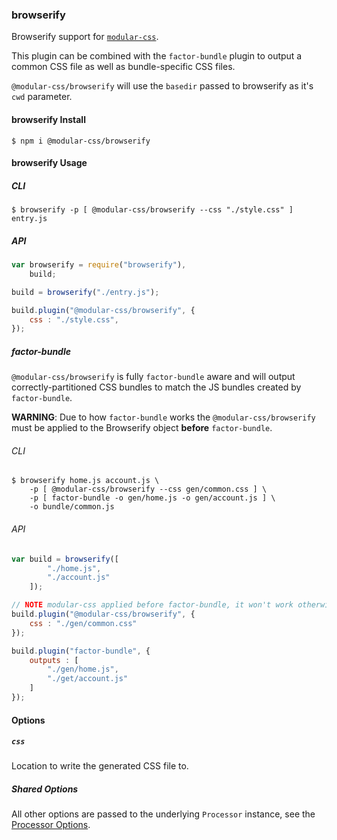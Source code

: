 ### browserify

Browserify support for [`modular-css`](https://github.com/tivac/modular-css).

This plugin can be combined with the `factor-bundle` plugin to output a common CSS file as well as bundle-specific CSS files.

`@modular-css/browserify` will use the `basedir` passed to browserify as it's `cwd` parameter.

#### browserify Install

```shell
$ npm i @modular-css/browserify
```

#### browserify Usage

##### CLI

```
$ browserify -p [ @modular-css/browserify --css "./style.css" ] entry.js
```

##### API

```javascript
var browserify = require("browserify"),
    build;

build = browserify("./entry.js");

build.plugin("@modular-css/browserify", {
    css : "./style.css",
});
```

##### factor-bundle

`@modular-css/browserify` is fully `factor-bundle` aware and will output correctly-partitioned CSS bundles to match the JS bundles created by `factor-bundle`.

**WARNING**: Due to how `factor-bundle` works the `@modular-css/browserify` must be applied to the Browserify object **before** `factor-bundle`.

###### CLI

```
$ browserify home.js account.js \
    -p [ @modular-css/browserify --css gen/common.css ] \
    -p [ factor-bundle -o gen/home.js -o gen/account.js ] \
    -o bundle/common.js
```

###### API

```javascript
var build = browserify([
        "./home.js",
        "./account.js"
    ]);

// NOTE modular-css applied before factor-bundle, it won't work otherwise!
build.plugin("@modular-css/browserify", {
    css : "./gen/common.css"
});

build.plugin("factor-bundle", {
    outputs : [
        "./gen/home.js",
        "./get/account.js"
    ]
});
```

#### Options

##### `css`

Location to write the generated CSS file to.

##### Shared Options

All other options are passed to the underlying `Processor` instance, see the [Processor Options](#processor-options).
